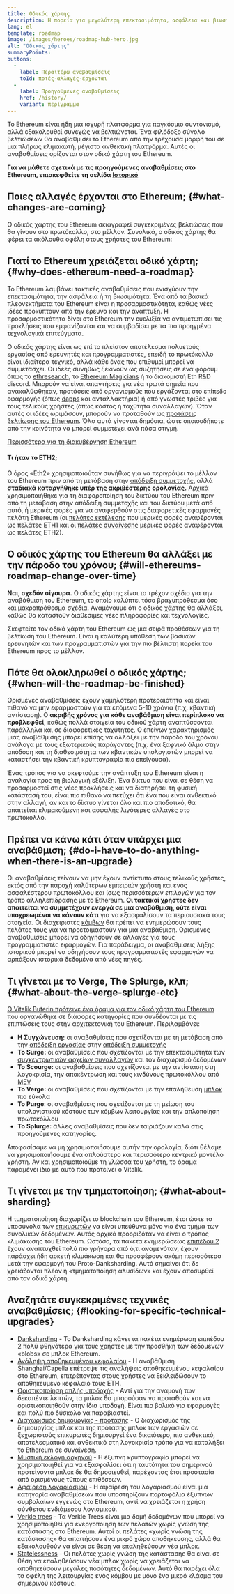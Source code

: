 ```yaml
---
title: Οδικός χάρτης
description: Η πορεία για μεγαλύτερη επεκτασιμότητα, ασφάλεια και βιωσιμότητα για το Ethereum.
lang: el
template: roadmap
image: /images/heroes/roadmap-hub-hero.jpg
alt: "Οδικός χάρτης"
summaryPoints:
buttons:
  - 
    label: Περαιτέρω αναβαθμίσεις
    toId: ποιές-αλλαγές-έρχονται
  - 
    label: Προηγούμενες αναβαθμίσεις
    href: /history/
    variant: περίγραμμα
---
```


Το Ethereum είναι ήδη μια ισχυρή πλατφόρμα για παγκόσμιο συντονισμό, αλλά εξακολουθεί συνεχώς να βελτιώνεται. Ένα φιλόδοξο σύνολο βελτιώσεων θα αναβαθμίσει το Ethereum από την τρέχουσα μορφή του σε μια πλήρως κλιμακωτή, μέγιστα ανθεκτική πλατφόρμα. Αυτές οι αναβαθμίσεις ορίζονται στον οδικό χάρτη του Ethereum.

**Για να μάθετε σχετικά με τις προηγούμενες αναβαθμίσεις στο Ethereum, επισκεφθείτε τη σελίδα [Ιστορικό](/history/)**

## Ποιες αλλαγές έρχονται στο Ethereum; {#what-changes-are-coming}

Ο οδικός χάρτης του Ethereum σκιαγραφεί συγκεκριμένες βελτιώσεις που θα γίνουν στο πρωτόκολλο, στο μέλλον. Συνολικά, ο οδικός χάρτης θα φέρει τα ακόλουθα οφέλη στους χρήστες του Ethereum:

<CardGrid>
  <RoadmapActionCard
    href="/roadmap/scaling"
    title="Φθηνότερες συναλλαγές"
    image="scaling"
    description="Rollups are too expensive and rely on centralized components, causing users to place too much trust in their operators. The roadmap includes fixes for both of these problems."
    buttonText="More on reducing fees"
  />
  <RoadmapActionCard
    href="/roadmap/security"
    title="Επιπλέον ασφάλεια"
    image="security"
    description="Ethereum is already very secure but it can be made even stronger, ready to withstand all kinds of attack far into the future."
    buttonText="More on security"
  />
  <RoadmapActionCard
    href="/roadmap/user-experience"
    title="Καλύτερη εμπειρία χρήστη"
    image="userExperience"
    description="More support for smart contract wallets and light-weight nodes will make using Ethereum simpler and safer."
    buttonText="More on user experience"
  />
  <RoadmapActionCard
    href="/roadmap/future-proofing"
    title="Πρόβλεψη για το μέλλον"
    image="futureProofing"
    description="Ethereum researchers and developers are solving tomorrow's problems today, readying the network for future generations."
    buttonText="More on future proofing"
  />
</CardGrid>

## Γιατί το Ethereum χρειάζεται οδικό χάρτη; {#why-does-ethereum-need-a-roadmap}

Το Ethereum λαμβάνει τακτικές αναβαθμίσεις που ενισχύουν την επεκτασιμότητα, την ασφάλεια ή τη βιωσιμότητα. Ένα από τα βασικά πλεονεκτήματα του Ethereum είναι η προσαρμοστικότητα, καθώς νέες ιδέες προκύπτουν από την έρευνα και την ανάπτυξη. Η προσαρμοστικότητα δίνει στο Ethereum την ευελιξία να αντιμετωπίσει τις προκλήσεις που εμφανίζονται και να συμβαδίσει με τα πιο προηγμένα τεχνολογικά επιτεύγματα.

<RoadmapImageContent title="Πώς ορίζεται ο οδικός χάρτης">

Ο οδικός χάρτης είναι ως επί το πλείστον αποτέλεσμα πολυετούς εργασίας από ερευνητές και προγραμματιστές, επειδή το πρωτόκολλο είναι ιδιαίτερα τεχνικό, αλλά κάθε ένας που επιθυμεί μπορεί να συμμετάσχει. Οι ιδέες συνήθως ξεκινούν ως συζητήσεις σε ένα φόρουμ όπως το [ethresear.ch](https://ethresear.ch/), το [Ethereum Magicians](https://ethereum-magicians.org/) ή το διακομιστή Eth R&D discord. Μπορούν να είναι απαντήσεις για νέα τρωτά σημεία που ανακαλύφθηκαν, προτάσεις από οργανισμούς που εργάζονται στο επίπεδο εφαρμογής (όπως [dapps](/glossary/#dapp) και ανταλλακτήρια) ή από γνωστές τριβές για τους τελικούς χρήστες (όπως κόστος ή ταχύτητα συναλλαγών). Όταν αυτές οι ιδέες ωριμάσουν, μπορούν να προταθούν ως [προτάσεις βελτίωσης του Ethereum](https://eips.ethereum.org/). Όλα αυτά γίνονται δημόσια, ώστε οποιοσδήποτε από την κοινότητα να μπορεί συμμετέχει ανά πάσα στιγμή.

[Περισσότερα για τη διακυβέρνηση Ethereum](/governance/)

</RoadmapImageContent>

<Alert className="mb-8">
<AlertContent>
  <h4 style={{ marginTop: 0 }}>Τι ήταν το ETH2;</h4>

  <p className="mb-0">Ο όρος «Eth2» χρησιμοποιούταν συνήθως για να περιγράψει το μέλλον του Ethereum πριν από τη μετάβαση στην <a href="/glossary/#pos">απόδειξη συμμετοχής</a>, αλλά <strong>σταδιακά καταργήθηκε υπέρ της ακριβέστερης ορολογίας.</strong> Αρχικά χρησιμοποιήθηκε για τη διαφοροποίηση του δικτύου του Ethereum πριν από τη μετάβαση στην απόδειξη συμμετοχής και του δικτύου μετά από αυτό, ή μερικές φορές για να αναφερθούν στις διαφορετικές εφαρμογές πελάτη Ethereum (οι <a href="/glossary/#execution-client">πελάτες εκτέλεσης</a> που μερικές φορές αναφέρονται ως πελάτες ETH1 και οι <a href="/glossary/#consensus-client">πελάτες συναίνεσης</a> μερικές φορές αναφέρονται ως πελάτες ETH2).</p>

</AlertContent>
</Alert>

## Ο οδικός χάρτης του Ethereum θα αλλάξει με την πάροδο του χρόνου; {#will-ethereums-roadmap-change-over-time}

**Ναι, σχεδόν σίγουρα.** Ο οδικός χάρτης είναι το τρέχον σχέδιο για την αναβάθμιση του Ethereum, το οποίο καλύπτει τόσο βραχυπρόθεσμα όσο και μακροπρόθεσμα σχέδια. Αναμένουμε ότι ο οδικός χάρτης θα αλλάξει, καθώς θα καταστούν διαθέσιμες νέες πληροφορίες και τεχνολογίες.

Σκεφτείτε τον οδικό χάρτη του Ethereum ως μια σειρά προθέσεων για τη βελτίωση του Ethereum. Είναι η καλύτερη υπόθεση των βασικών ερευνητών και των προγραμματιστών για την πιο βέλτιστη πορεία του Ethereum προς το μέλλον.

## Πότε θα ολοκληρωθεί ο οδικός χάρτης; {#when-will-the-roadmap-be-finished}

Ορισμένες αναβαθμίσεις έχουν χαμηλότερη προτεραιότητα και είναι πιθανό να μην εφαρμοστούν για τα επόμενα 5-10 χρόνια (π.χ. κβαντική αντίσταση). Ο **ακριβής χρόνος για κάθε αναβάθμιση είναι περίπλοκο να προβλεφθεί**, καθώς πολλά στοιχεία του οδικού χάρτη αναπτύσσονται παράλληλα και σε διαφορετικές ταχύτητες. Ο επείγων χαρακτηρισμός μιας αναβάθμισης μπορεί επίσης να αλλάξει με την πάροδο του χρόνου ανάλογα με τους εξωτερικούς παράγοντες (π.χ. ένα ξαφνικό άλμα στην απόδοση και τη διαθεσιμότητα των κβαντικών υπολογιστών μπορεί να καταστήσει την κβαντική κρυπτογραφία πιο επείγουσα).

Ένας τρόπος για να σκεφτούμε την ανάπτυξη του Ethereum είναι η αναλογία προς τη βιολογική εξέλιξη. Ένα δίκτυο που είναι σε θέση να προσαρμοστεί στις νέες προκλήσεις και να διατηρήσει τη φυσική κατάστασή του, είναι πιο πιθανό να πετύχει ότι ένα που είναι ανθεκτικό στην αλλαγή, αν και το δίκτυο γίνεται όλο και πιο αποδοτικό, θα απαιτείται κλιμακούμενη και ασφαλής λιγότερες αλλαγές στο πρωτόκολλο.

## Πρέπει να κάνω κάτι όταν υπάρχει μια αναβάθμιση; {#do-i-have-to-do-anything-when-there-is-an-upgrade}

Οι αναβαθμίσεις τείνουν να μην έχουν αντίκτυπο στους τελικούς χρήστες, εκτός από την παροχή καλύτερων εμπειριών χρήστη και ενός ασφαλέστερου πρωτοκόλλου και ίσως περισσότερων <i>επιλογών</i> για τον τρόπο αλληλεπίδρασης με το Ethereum. **Οι τακτικοί χρήστες δεν απαιτείται να συμμετέχουν ενεργά σε μια αναβάθμιση, ούτε είναι υποχρεωμένοι να κάνουν κάτι** για να εξασφαλίσουν τα περιουσιακά τους στοιχεία. Οι διαχειριστές [κόμβων](/glossary/#node) θα πρέπει να ενημερώσουν τους πελάτες τους για να προετοιμαστούν για μια αναβάθμιση. Ορισμένες αναβαθμίσεις μπορεί να οδηγήσουν σε αλλαγές για τους προγραμματιστές εφαρμογών. Για παράδειγμα, οι αναβαθμίσεις λήξης ιστορικού μπορεί να οδηγήσουν τους προγραμματιστές εφαρμογών να αρπάξουν ιστορικά δεδομένα από νέες πηγές.

## Τι γίνεται με το Verge, The Splurge, κλπ; {#what-about-the-verge-splurge-etc}

[Ο Vitalik Buterin πρότεινε ένα όραμα για τον οδικό χάρτη του Ethereum](https://twitter.com/VitalikButerin/status/1741190491578810445) που οργανώθηκε σε διάφορες κατηγορίες που συνδέονται με τις επιπτώσεις τους στην αρχιτεκτονική του Ethereum. Περιλαμβάνει:

- **Η Συγχώνευση:** οι αναβαθμίσεις που σχετίζονται με τη μετάβαση από την [απόδειξη εργασίας](/glossary/#pow) στην [απόδειξη συμμετοχής](/glossary/#pos)
- **Το Surge:** οι αναβαθμίσεις που σχετίζονται με την επεκτασιμότητα των [συγκεντρωτικών αρχείων συναλλαγών](/glossary/#rollups) και τον διαχωρισμό δεδομένων
- **Το Scourge:** οι αναβαθμίσεις που σχετίζονται με την αντίσταση στη λογοκρισία, την αποκέντρωση και τους κινδύνους πρωτοκόλλου από [MEV](/glossary/#mev)
- **Το Verge:** οι αναβαθμίσεις που σχετίζονται με την επαλήθευση [μπλοκ](/glossary/#block) πιο εύκολα
- **Το Purge**: οι αναβαθμίσεις που σχετίζονται με τη μείωση του υπολογιστικού κόστους των κόμβων λειτουργίας και την απλοποίηση πρωτοκόλλου
- **Το Splurge:** άλλες αναβαθμίσεις που δεν ταιριάζουν καλά στις προηγούμενες κατηγορίες.

Αποφασίσαμε να μη χρησιμοποιήσουμε αυτήν την ορολογία, διότι θέλαμε να χρησιμοποιήσουμε ένα απλούστερο και περισσότερο κεντρικό μοντέλο χρήστη. Αν και χρησιμοποιούμε τη γλώσσα του χρήστη, το όραμα παραμένει ίδιο με αυτό που προτείνει ο Vitalik.

## Τι γίνεται με την τμηματοποίηση; {#what-about-sharding}

Η τμηματοποίηση διαχωρίζει το blockchain του Ethereum, έτσι ώστε τα υποσύνολα των [επικυρωτών](/glossary/#validator) να είναι υπεύθυνα μόνο για ένα τμήμα των συνολικών δεδομένων. Αυτός αρχικά προοριζόταν να είναι ο τρόπος κλιμάκωσης του Ethereum. Ωστόσο, τα πακέτα ενημερώσεως [επιπέδου 2](/glossary/#layer-2) έχουν αναπτυχθεί πολύ πιο γρήγορα από ό,τι αναμενόταν, έχουν παράσχει ήδη αρκετή κλιμάκωση και θα προσφέρουν ακόμη περισσότερα μετά την εφαρμογή του Proto-Danksharding. Αυτό σημαίνει ότι δε χρειάζονται πλέον η «τμηματοποίηση αλυσίδων» και έχουν αποσυρθεί από τον οδικό χάρτη.

## Αναζητάτε συγκεκριμένες τεχνικές αναβαθμίσεις; {#looking-for-specific-technical-upgrades}

- [Danksharding](/roadmap/danksharding) - Το Danksharding κάνει τα πακέτα ενημέρωση επιπέδου 2 πολύ φθηνότερα για τους χρήστες με την προσθήκη των δεδομένων «blobs» σε μπλοκ Ethereum.
- [Ανάληψη αποθηκευμένου κεφαλαίου](/staking/withdrawals) - Η αναβάθμιση Shanghai/Capella επέτρεψε τις αναλήψεις αποθηκευμένου κεφαλαίου στο Ethereum, επιτρέποντας στους χρήστες να ξεκλειδώσουν το αποθηκευμένο κεφάλαιό τους ETH.
- [Οριστικοποίηση απλής υποδοχής](/roadmap/single-slot-finality) - Αντί για την αναμονή των δεκαπέντε λεπτών, τα μπλοκ θα μπορούσαν να προταθούν και να οριστικοποιηθούν στην ίδια υποδοχή. Είναι πιο βολικό για εφαρμογές και πολύ πιο δύσκολο να παραβιαστεί.
- [Διαχωρισμός δημιουργίας - πρότασης](/roadmap/pbs) - Ο διαχωρισμός της δημιουργίας μπλοκ και της πρότασης μπλοκ των εργασιών σε ξεχωριστούς επικυρωτές δημιουργεί ένα δικαιότερο, πιο ανθεκτικό, αποτελεσματικό και ανθεκτικό στη λογοκρισία τρόπο για να καταλήξει το Ethereum σε συναίνεση.
- [Μυστική εκλογή αρχηγού](/roadmap/secret-leader-election) - Η έξυπνη κρυπτογραφία μπορεί να χρησιμοποιηθεί για να εξασφαλίσει ότι η ταυτότητα του σημερινού προτείνοντα μπλοκ δε θα δημοσιευθεί, παρέχοντας έτσι προστασία από ορισμένους τύπους επιθέσεων.
- [Αφαίρεση λογαριασμού](/roadmap/account-abstraction) - Η αφαίρεση του λογαριασμού είναι μια κατηγορία αναβαθμίσεων που υποστηρίζουν πορτοφόλια έξυπνων συμβολαίων εγγενώς στο Ethereum, αντί να χρειάζεται η χρήση σύνθετου ενδιάμεσου λογισμικού.
- [Verkle trees](/roadmap/verkle-trees) - Τα Verkle Trees είναι μια δομή δεδομένων που μπορεί να χρησιμοποιηθεί για ενεργοποίηση των πελατών χωρίς γνώση της κατάστασης στο Ethereum. Αυτοί οι πελάτες «χωρίς γνώση της κατάστασης» θα απαιτήσουν ένα μικρό χώρο αποθήκευσης, αλλά θα εξακολουθούν να είναι σε θέση να επαληθεύσουν νέα μπλοκ.
- [Statelessness](/roadmap/statelessness) - Οι πελάτες χωρίς γνώση της κατάστασης θα είναι σε θέση να επαληθεύσουν νέα μπλοκ χωρίς να χρειάζεται να αποθηκεύσουν μεγάλες ποσότητες δεδομένων. Αυτό θα παρέχει όλα τα οφέλη της λειτουργίας ενός κόμβου με μόνο ένα μικρό κλάσμα του σημερινού κόστους.
